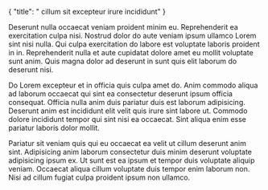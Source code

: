 {
  "title": " cillum sit excepteur irure incididunt"
}

Deserunt nulla occaecat veniam proident minim eu. Reprehenderit ea exercitation culpa nisi. Nostrud dolor do aute veniam ipsum ullamco Lorem sint nisi nulla. Qui culpa exercitation do labore est voluptate laboris proident in in. Reprehenderit nulla et aute cupidatat dolore amet eu mollit voluptate sunt anim. Quis magna dolor ad deserunt in sunt quis elit laborum do deserunt nisi.

Do Lorem excepteur et in officia quis culpa amet do. Anim commodo aliqua ad laborum occaecat qui sint ea consectetur deserunt ipsum officia consequat. Officia nulla anim duis pariatur duis est laborum adipisicing. Deserunt anim est incididunt elit velit quis irure sint labore ut. Commodo dolore incididunt tempor qui sint nisi ea occaecat. Sint aliqua enim esse pariatur laboris dolor mollit.

Pariatur sit veniam quis qui eu occaecat ea velit ut cillum deserunt anim sint. Adipisicing anim laborum consectetur duis minim deserunt voluptate adipisicing ipsum ex. Ut sunt est ea ipsum et tempor duis voluptate aliquip veniam. Occaecat aliqua cillum voluptate duis tempor enim laborum non. Nisi ad cillum fugiat culpa proident ipsum non ullamco.
